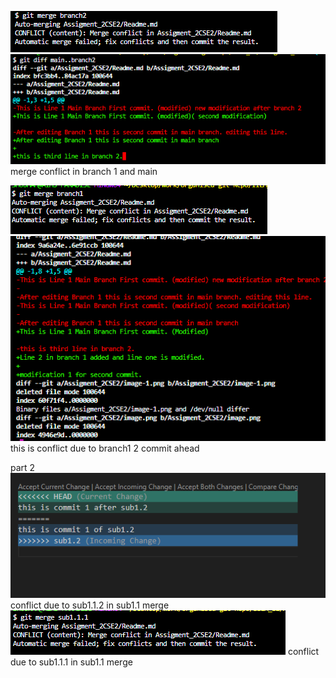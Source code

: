 ![alt text](image.png)
![alt text](image-1.png)
merge conflict in branch 1 and main

![alt text](image-2.png)
![alt text](image-3.png)
this is conflict due to branch1 2 commit ahead

part 2
![alt text](image-4.png)
conflict due to sub1.1.2 in sub1.1 merge
![alt text](image-5.png)
conflict due to sub1.1.1 in sub1.1 merge